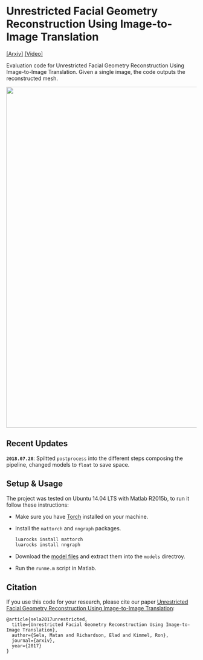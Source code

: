 # Unrestricted Facial Geometry Reconstruction Using Image-to-Image Translation
[[Arxiv]](https://arxiv.org/pdf/1703.10131.pdf) [[Video]](https://www.youtube.com/watch?v=6lUdSVcBB-k)

Evaluation code for Unrestricted Facial Geometry Reconstruction Using Image-to-Image Translation. Given a single image, the code outputs the reconstructed mesh.

<img src="imgs/teaser.png" width="900px"/>

## Recent Updates

**`2018.07.20`**: Spiltted `postprocess` into the different steps composing the pipeline, changed models to `float` to save space.

## Setup & Usage
The project was tested on Ubuntu 14.04 LTS with Matlab R2015b, to run it follow these instructions:
- Make sure you have <a href="http://torch.ch/docs/getting-started.html">Torch</a> installed on your machine.
- Install the ```mattorch``` and ```nngraph``` packages.

  ```bash
  luarocks install mattorch    
  luarocks install nngraph
  ```
- Download the <a href="https://drive.google.com/file/d/1JZLKxqggY1I4ggtx7TFWp_mP-KGywkVK/view">model files</a> and extract them into the ```models``` directroy.

- Run the ```runme.m``` script in Matlab.

## Citation
If you use this code for your research, please cite our paper <a href="https://arxiv.org/pdf/1703.10131.pdf">Unrestricted Facial Geometry Reconstruction Using Image-to-Image Translation</a>:

```
@article{sela2017unrestricted,
  title={Unrestricted Facial Geometry Reconstruction Using Image-to-Image Translation},
  author={Sela, Matan and Richardson, Elad and Kimmel, Ron},
  journal={arxiv},
  year={2017}
}
```
